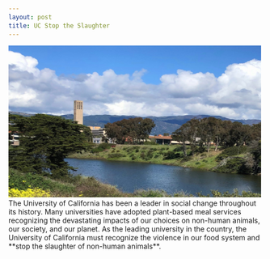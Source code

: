 ```yaml
---
layout: post
title: UC Stop the Slaughter
---
```


<!--
<span class="image left">
<img src="images/ucsb.jpg" alt="">
</span>
The University of California has been a leader in social change throughout its history. Many universities have adopted plant-based meal services recognizing the devastating impacts of our choices on non-human animals, our society, and our planet. As the leading university in the country, the University of California must recognize the violence in our food system and **stop the slaughter of non-human animals**.
-->

<div class="flex-container">
<div>
<img src="images/ucsb.jpg" width="500" height="300" alt="">
</div>
<div>
The University of California has been a leader in social change throughout its history. Many universities have adopted plant-based meal services recognizing the devastating impacts of our choices on non-human animals, our society, and our planet. As the leading university in the country, the University of California must recognize the violence in our food system and **stop the slaughter of non-human animals**.
</div>
</div> 
